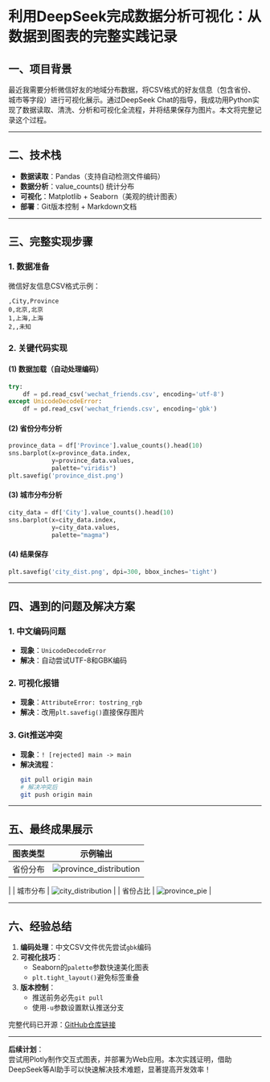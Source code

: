 # **利用DeepSeek完成数据分析可视化：从数据到图表的完整实践记录**

## **一、项目背景**
最近我需要分析微信好友的地域分布数据，将CSV格式的好友信息（包含省份、城市等字段）进行可视化展示。通过DeepSeek Chat的指导，我成功用Python实现了数据读取、清洗、分析和可视化全流程，并将结果保存为图片。本文将完整记录这个过程。

---

## **二、技术栈**
- **数据读取**：Pandas（支持自动检测文件编码）
- **数据分析**：value_counts() 统计分布
- **可视化**：Matplotlib + Seaborn（美观的统计图表）
- **部署**：Git版本控制 + Markdown文档

---

## **三、完整实现步骤**

### **1. 数据准备**
微信好友信息CSV格式示例：
```csv
,City,Province
0,北京,北京
1,上海,上海
2,,未知
```

### **2. 关键代码实现**
#### (1) 数据加载（自动处理编码）
```python
try:
    df = pd.read_csv('wechat_friends.csv', encoding='utf-8')
except UnicodeDecodeError:
    df = pd.read_csv('wechat_friends.csv', encoding='gbk')
```

#### (2) 省份分布分析
```python
province_data = df['Province'].value_counts().head(10)
sns.barplot(x=province_data.index, 
            y=province_data.values,
            palette="viridis")
plt.savefig('province_dist.png')
```

#### (3) 城市分布分析
```python
city_data = df['City'].value_counts().head(10)
sns.barplot(x=city_data.index,
            y=city_data.values,
            palette="magma")
```

#### (4) 结果保存
```python
plt.savefig('city_dist.png', dpi=300, bbox_inches='tight')
```

---

## **四、遇到的问题及解决方案**
### **1. 中文编码问题**
- **现象**：`UnicodeDecodeError`
- **解决**：自动尝试UTF-8和GBK编码

### **2. 可视化报错**
- **现象**：`AttributeError: tostring_rgb`
- **解决**：改用`plt.savefig()`直接保存图片

### **3. Git推送冲突**
- **现象**：`! [rejected] main -> main`
- **解决流程**：
  ```bash
  git pull origin main
  # 解决冲突后
  git push origin main
  ```

---

## **五、最终成果展示**
| 图表类型 | 示例输出 |
|----------|----------|
| 省份分布 | ![province_distribution](https://github.com/user-attachments/assets/d6b8082d-b437-4329-a0da-177700912f92)
|
| 城市分布 | ![city_distribution](https://github.com/user-attachments/assets/3033eb28-f09c-48d2-b154-0f70411fc449)
|
| 省份占比 | ![province_pie](https://github.com/user-attachments/assets/b5f2ceca-5ad1-4524-b093-9c59e1a9a7ad)
 |

---

## **六、经验总结**
1. **编码处理**：中文CSV文件优先尝试`gbk`编码
2. **可视化技巧**：
   - Seaborn的`palette`参数快速美化图表
   - `plt.tight_layout()`避免标签重叠
3. **版本控制**：
   - 推送前务必先`git pull`
   - 使用`-u`参数设置默认推送分支

完整代码已开源：[GitHub仓库链接](https://github.com/SalaryKing/Python/tree/main)

---

**后续计划**：  
尝试用Plotly制作交互式图表，并部署为Web应用。本次实践证明，借助DeepSeek等AI助手可以快速解决技术难题，显著提高开发效率！
